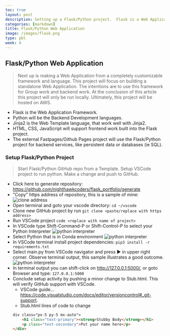```yaml
---
toc: true
layout: post
description: Setting up a Flask/Python project.  Flask is a Web Application framework written in Python.
categories: [markdown]
title: Flask/Python Web Application
image: /images/flask.png
type: pbl
week: 4
---
```


## Flask/Python Web Application
> Next up is making a Web Application from a completely customizable framework and language.  This project will focus on building a standalone Web Application.  The intentions are to use this framework for Group work and backend work.  At the conclusion of this article this project will only be run locally.  Ultimately, this project will be hosted on AWS.  
- Flask is the Web Application Framework.
- Python will be the Backend Development languages.
- Jinja2 is the Web Template language, that work well with Jinja2.
- HTML, CSS, JavaScript will support frontend work built into the Flask project.
- The external Fastpages/Github Pages project will use the Flask/Python project for backend services, like persistent data or databases (ie SQL).

### Setup Flask/Python Project
> Start Flask/Python GitHub repo from a Template.  Setup VSCode project to run python.  Make a change and push to GitHub.
- Click here to generate repository: https://github.com/nighthawkcoders/flask_portfolio/generate
- "Copy" https address of repository, this is a sample of mine:
![clone address]({{site.baseurl}}/clone_http_address.png)
- Open terminal and goto your vscode directory: `cd ~/vscode`
- Clone new GitHub project by run `git clone <paste/replace with https address>`
- Run VSCode project `code <replace with name of project>`
- In VSCode type Shift-Command-P or Shift-Control-P to select your Python Interpreter
![python interpreter]({{site.baseurl}}/python_interpreter.png)
- Select Python that is in Conda environment
![python interpreter]({{site.baseurl}}/python_conda.png)
- In VSCode terminal install project dependencies: `pip3 install -r requirements.txt`
- Select main.py from VSCode navigator and press ▶️ in upper right corner.  Observe terminal output, this sample illustrates a good outcome.
![python interpreter]({{site.baseurl}}/python_terminal_output.png)
- In terminal output you can shift-click on http://127.0.0.1:5000/, or goto Browser and type: `127.0.0.1:5000`
- Conclude setup activity by pushing a minor change to Stub.html.  This will verify GitHub support with VSCode.   
    - VSCode guide... https://code.visualstudio.com/docs/editor/versioncontrol#_git-support.
    - Stub.html lines of code to change
    ```html
    div class="px-5 py-5 mx-auto">
        <h1 class="text-primary"><strong>Stubby Body</strong></h1>
        <p class="text-secondary">Put your name here</p>
    </div>
    ```
